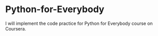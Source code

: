 # Python-for-Everybody
I will implement the code practice for Python for Everybody course on Coursera.
